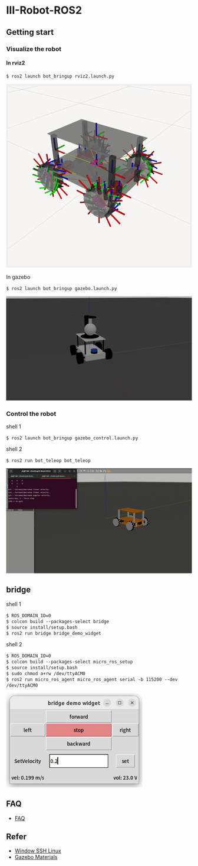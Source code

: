 # III-Robot-ROS2

## Getting start

### Visualize the robot
#### In rviz2
```shell
$ ros2 launch bot_bringup rviz2.launch.py
```
![robot_model](./asserts/rviz2.png)

In gazebo
```shell
$ ros2 launch bot_bringup gazebo.launch.py
```
![robot_model](./asserts/gazebo_1.jpg)

### Control the robot
shell 1
```shell
$ ros2 launch bot_bringup gazebo_control.launch.py
```
shell 2
```shell
$ ros2 run bot_teleop bot_teleop
```
![gazebo_2](./asserts/gazabo_2.gif)

## bridge

shell 1
```shell
$ ROS_DOMAIN_ID=0
$ colcon build --packages-select bridge
$ source install/setup.bash
$ ros2 run bridge bridge_demo_widget
```
shell 2
```shell
$ ROS_DOMAIN_ID=0
$ colcon build --packages-select micro_ros_setup
$ source install/setup.bash
$ sudo chmod a+rw /dev/ttyACM0
$ ros2 run micro_ros_agent micro_ros_agent serial -b 115200 --dev /dev/ttyACM0
```
![bridge_demo](./asserts/bridge_demo.png)

## FAQ
 - [FAQ](./FAQ.md)

## Refer
 - [Window SSH Linux](https://elementalgrady.com/posts/ubuntu-2204-enable-ssh/)
 - [Gazebo Materials](http://wiki.ros.org/simulator_gazebo/Tutorials/ListOfMaterials)
